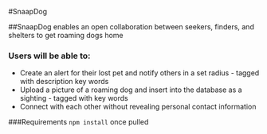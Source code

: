 #SnaapDog 

##SnaapDog enables an open collaboration between seekers, finders, and shelters to get roaming dogs home

### Users will be able to:
* Create an alert for their lost pet and notify others in a set radius - tagged with description key words
* Upload a picture of a roaming dog and insert into the database as a sighting - tagged with key words
* Connect with each other without revealing personal contact information

###Requirements `npm install` once pulled